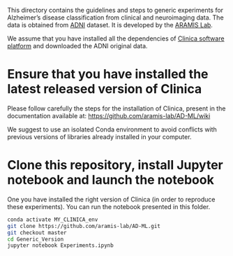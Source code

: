 
This directory contains the guidelines and steps to generic experiments for Alzheimer’s disease classification from clinical and 
neuroimaging data. The data is obtained from [ADNI](http://adni.loni.usc.edu/) dataset. 
It is developed by the [ARAMIS Lab](http://www.aramislab.fr).

We assume that you have installed all the dependencies of [Clinica software platform](http://www.clinica.run) 
and downloaded the ADNI original data.


# Ensure that you have installed the latest released version of Clinica
Please follow carefully the steps for the installation of Clinica, present in the documentation available at: https://github.com/aramis-lab/AD-ML/wiki

We suggest to use an isolated Conda environment to avoid conflicts with previous versions of libraries 
already installed in your computer.

# Clone this repository, install Jupyter notebook and launch the notebook
One you have installed the right version of Clinica (in order to reproduce these experiments). You can run the notebook presented in this folder.

```bash
conda activate MY_CLINICA_env
git clone https://github.com/aramis-lab/AD-ML.git
git checkout master
cd Generic_Version
jupyter notebook Experiments.ipynb
```
